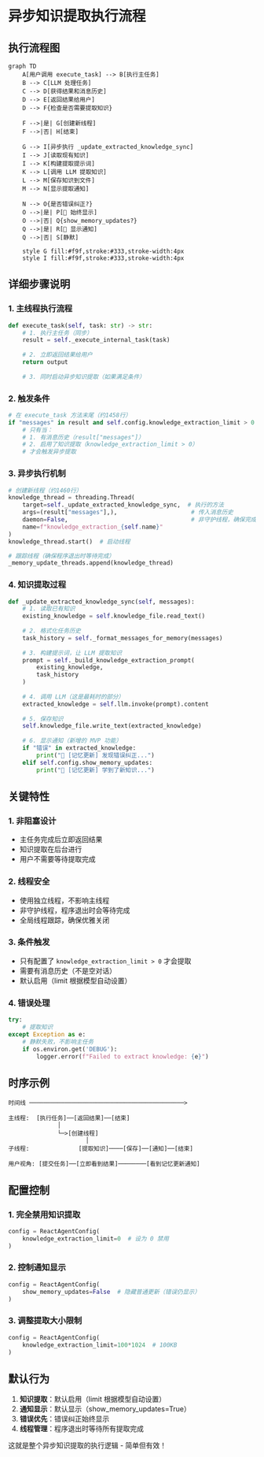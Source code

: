 # 异步知识提取执行流程

## 执行流程图

```mermaid
graph TD
    A[用户调用 execute_task] --> B[执行主任务]
    B --> C[LLM 处理任务]
    C --> D[获得结果和消息历史]
    D --> E[返回结果给用户]
    D --> F{检查是否需要提取知识}
    
    F -->|是| G[创建新线程]
    F -->|否| H[结束]
    
    G --> I[异步执行 _update_extracted_knowledge_sync]
    I --> J[读取现有知识]
    I --> K[构建提取提示词]
    K --> L[调用 LLM 提取知识]
    L --> M[保存知识到文件]
    M --> N[显示提取通知]
    
    N --> O{是否错误纠正?}
    O -->|是| P[🚨 始终显示]
    O -->|否| Q{show_memory_updates?}
    Q -->|是| R[💭 显示通知]
    Q -->|否| S[静默]
    
    style G fill:#f9f,stroke:#333,stroke-width:4px
    style I fill:#f9f,stroke:#333,stroke-width:4px
```

## 详细步骤说明

### 1. 主线程执行流程

```python
def execute_task(self, task: str) -> str:
    # 1. 执行主任务（同步）
    result = self._execute_internal_task(task)
    
    # 2. 立即返回结果给用户
    return output
    
    # 3. 同时启动异步知识提取（如果满足条件）
```

### 2. 触发条件

```python
# 在 execute_task 方法末尾（约1458行）
if "messages" in result and self.config.knowledge_extraction_limit > 0:
    # 只有当：
    # 1. 有消息历史（result["messages"]）
    # 2. 启用了知识提取（knowledge_extraction_limit > 0）
    # 才会触发异步提取
```

### 3. 异步执行机制

```python
# 创建新线程（约1460行）
knowledge_thread = threading.Thread(
    target=self._update_extracted_knowledge_sync,  # 执行的方法
    args=(result["messages"],),                     # 传入消息历史
    daemon=False,                                   # 非守护线程，确保完成
    name=f"knowledge_extraction_{self.name}"
)
knowledge_thread.start()  # 启动线程

# 跟踪线程（确保程序退出时等待完成）
_memory_update_threads.append(knowledge_thread)
```

### 4. 知识提取过程

```python
def _update_extracted_knowledge_sync(self, messages):
    # 1. 读取已有知识
    existing_knowledge = self.knowledge_file.read_text()
    
    # 2. 格式化任务历史
    task_history = self._format_messages_for_memory(messages)
    
    # 3. 构建提示词，让 LLM 提取知识
    prompt = self._build_knowledge_extraction_prompt(
        existing_knowledge, 
        task_history
    )
    
    # 4. 调用 LLM（这是最耗时的部分）
    extracted_knowledge = self.llm.invoke(prompt).content
    
    # 5. 保存知识
    self.knowledge_file.write_text(extracted_knowledge)
    
    # 6. 显示通知（新增的 MVP 功能）
    if "错误" in extracted_knowledge:
        print("🚨 [记忆更新] 发现错误纠正...")
    elif self.config.show_memory_updates:
        print("💭 [记忆更新] 学到了新知识...")
```

## 关键特性

### 1. 非阻塞设计
- 主任务完成后立即返回结果
- 知识提取在后台进行
- 用户不需要等待提取完成

### 2. 线程安全
- 使用独立线程，不影响主线程
- 非守护线程，程序退出时会等待完成
- 全局线程跟踪，确保优雅关闭

### 3. 条件触发
- 只有配置了 `knowledge_extraction_limit > 0` 才会提取
- 需要有消息历史（不是空对话）
- 默认启用（limit 根据模型自动设置）

### 4. 错误处理
```python
try:
    # 提取知识
except Exception as e:
    # 静默失败，不影响主任务
    if os.environ.get('DEBUG'):
        logger.error(f"Failed to extract knowledge: {e}")
```

## 时序示例

```
时间线 ────────────────────────────────────────────>

主线程:  [执行任务]──[返回结果]──[结束]
              │
              └─>[创建线程]
                      │
子线程:              [提取知识]────[保存]──[通知]──[结束]

用户视角: [提交任务]──[立即看到结果]────────[看到记忆更新通知]
```

## 配置控制

### 1. 完全禁用知识提取
```python
config = ReactAgentConfig(
    knowledge_extraction_limit=0  # 设为 0 禁用
)
```

### 2. 控制通知显示
```python
config = ReactAgentConfig(
    show_memory_updates=False  # 隐藏普通更新（错误仍显示）
)
```

### 3. 调整提取大小限制
```python
config = ReactAgentConfig(
    knowledge_extraction_limit=100*1024  # 100KB
)
```

## 默认行为

1. **知识提取**：默认启用（limit 根据模型自动设置）
2. **通知显示**：默认显示（show_memory_updates=True）
3. **错误优先**：错误纠正始终显示
4. **线程管理**：程序退出时等待所有提取完成

这就是整个异步知识提取的执行逻辑 - 简单但有效！